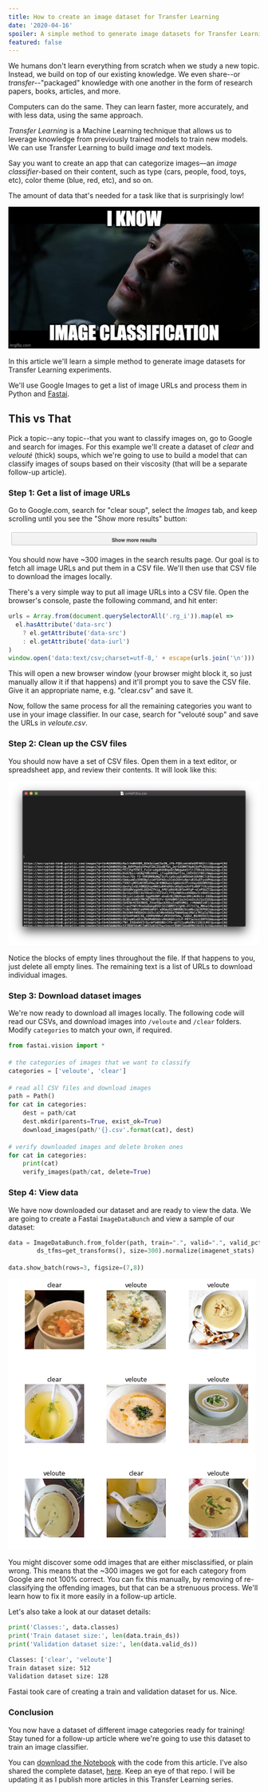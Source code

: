 ```yaml
---
title: How to create an image dataset for Transfer Learning
date: '2020-04-16'
spoiler: A simple method to generate image datasets for Transfer Learning experiments.
featured: false
---
```


We humans don't learn everything from scratch when we study a new topic. Instead, we build on top of our existing knowledge. We even share--or _transfer_--"packaged" knowledge with one another in the form of research papers, books, articles, and more.

Computers can do the same. They can learn faster, more accurately, and with less data, using the same approach.

_Transfer Learning_ is a Machine Learning technique that allows us to leverage knowledge from previously trained models to train new models. We can use Transfer Learning to build image _and_ text models.

Say you want to create an app that can categorize images—an _image classifier_-based on their content, such as type (cars, people, food, toys, etc), color theme (blue, red, etc), and so on.

The amount of data that's needed for a task like that is surprisingly low!

![Neo learns image classification](i-know-image-classification.jpg 'Transfer Learning is akin to how Neo learned kung-fu in The Matrix.')

In this article we'll learn a simple method to generate image datasets for Transfer Learning experiments.

We'll use Google Images to get a list of image URLs and process them in Python and [Fastai](https://github.com/fastai/fastai).

## This vs That

Pick a topic--any topic--that you want to classify images on, go to Google and search for images. For this example we'll create a dataset of _clear_ and _velouté_ (thick) soups, which we're going to use to build a model that can classify images of soups based on their viscosity (that will be a separate follow-up article).

### Step 1: Get a list of image URLs

Go to Google.com, search for "clear soup", select the _Images_ tab, and keep scrolling until you see the "Show more results" button:

![Show more results button in Google Image search](show-more-results.png)

You should now have ~300 images in the search results page. Our goal is to fetch all image URLs and put them in a CSV file. We'll then use that CSV file to download the images locally.

There's a very simple way to put all image URLs into a CSV file. Open the browser's console, paste the following command, and hit enter:

```javascript
urls = Array.from(document.querySelectorAll('.rg_i')).map(el =>
  el.hasAttribute('data-src')
    ? el.getAttribute('data-src')
    : el.getAttribute('data-iurl')
)
window.open('data:text/csv;charset=utf-8,' + escape(urls.join('\n')))
```

This will open a new browser window (your browser might block it, so just manually allow it if that happens) and it'll prompt you to save the CSV file. Give it an appropriate name, e.g. "clear.csv" and save it.

Now, follow the same process for all the remaining categories you want to use in your image classifier. In our case, search for "velouté soup" and save the URLs in _veloute.csv_.

### Step 2: Clean up the CSV files

You should now have a set of CSV files. Open them in a text editor, or spreadsheet app, and review their contents. It will look like this:

![clear.csv in TextEdit, on MacOS](csv-preview.png)

Notice the blocks of empty lines throughout the file. If that happens to you, just delete all empty lines. The remaining text is a list of URLs to download individual images.

### Step 3: Download dataset images

We're now ready to download all images locally. The following code will read our CSVs, and download images into `/veloute` and `/clear` folders. Modify `categories` to match your own, if required.

```python
from fastai.vision import *

# the categories of images that we want to classify
categories = ['veloute', 'clear']

# read all CSV files and download images
path = Path()
for cat in categories:
    dest = path/cat
    dest.mkdir(parents=True, exist_ok=True)
    download_images(path/'{}.csv'.format(cat), dest)

# verify downloaded images and delete broken ones
for cat in categories:
    print(cat)
    verify_images(path/cat, delete=True)
```

### Step 4: View data

We have now downloaded our dataset and are ready to view the data. We are going to create a Fastai `ImageDataBunch` and view a sample of our dataset:

```python
data = ImageDataBunch.from_folder(path, train=".", valid=".", valid_pct=0.2,
        ds_tfms=get_transforms(), size=300).normalize(imagenet_stats)

data.show_batch(rows=3, figsize=(7,8))
```

![Sample data from our dataset, labeled by category.](data_bunch_preview.png)

You might discover some odd images that are either misclassified, or plain wrong. This means that the ~300 images we got for each category from Google are not 100% correct. You can fix this manually, by removing of re-classifying the offending images, but that can be a strenuous process. We'll learn how to fix it more easily in a follow-up article.

Let's also take a look at our dataset details:

```python
print('Classes:', data.classes)
print('Train dataset size:', len(data.train_ds))
print('Validation dataset size:', len(data.valid_ds))
```

```bash
Classes: ['clear', 'veloute']
Train dataset size: 512
Validation dataset size: 128
```

Fastai took care of creating a train and validation dataset for us. Nice.

### Conclusion

You now have a dataset of different image categories ready for training! Stay tuned for a follow-up article where we're going to use this dataset to train an image classifier.

You can [download the Notebook](https://github.com/mavropalias/image-classifier/blob/master/dataset_creator.ipynb) with the code from this article. I've also shared the complete dataset, [here](https://github.com/mavropalias/image-classifier). Keep an eye of that repo. I will be updating it as I publish more articles in this Transfer Learning series.
